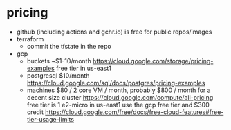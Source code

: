 # pricing

- github (including actions and gchr.io) is free for public repos/images
- terraform
  - commit the tfstate in the repo
- gcp
  - buckets ~$1-10/month https://cloud.google.com/storage/pricing-examples
    free tier in us-east1
  - postgresql $10/month https://cloud.google.com/sql/docs/postgres/pricing-examples
  - machines $80 / 2 core VM / month, probably $800 / month for a decent size cluster https://cloud.google.com/compute/all-pricing
    free tier is 1 e2-micro in us-east1
  use the gcp free tier and $300 credit https://cloud.google.com/free/docs/free-cloud-features#free-tier-usage-limits
